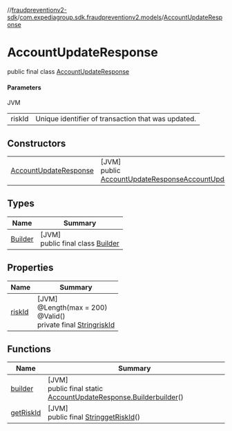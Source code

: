 //[fraudpreventionv2-sdk](../../../index.md)/[com.expediagroup.sdk.fraudpreventionv2.models](../index.md)/[AccountUpdateResponse](index.md)

# AccountUpdateResponse

public final class [AccountUpdateResponse](index.md)

#### Parameters

JVM

| | |
|---|---|
| riskId | Unique identifier of transaction that was updated. |

## Constructors

| | |
|---|---|
| [AccountUpdateResponse](-account-update-response.md) | [JVM]<br>public [AccountUpdateResponse](index.md)[AccountUpdateResponse](-account-update-response.md)([String](https://docs.oracle.com/javase/8/docs/api/java/lang/String.html)riskId) |

## Types

| Name | Summary |
|---|---|
| [Builder](-builder/index.md) | [JVM]<br>public final class [Builder](-builder/index.md) |

## Properties

| Name | Summary |
|---|---|
| [riskId](index.md#1388893854%2FProperties%2F-173342751) | [JVM]<br>@Length(max = 200)<br>@Valid()<br>private final [String](https://docs.oracle.com/javase/8/docs/api/java/lang/String.html)[riskId](index.md#1388893854%2FProperties%2F-173342751) |

## Functions

| Name | Summary |
|---|---|
| [builder](builder.md) | [JVM]<br>public final static [AccountUpdateResponse.Builder](-builder/index.md)[builder](builder.md)() |
| [getRiskId](get-risk-id.md) | [JVM]<br>public final [String](https://docs.oracle.com/javase/8/docs/api/java/lang/String.html)[getRiskId](get-risk-id.md)() |

